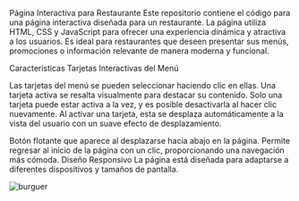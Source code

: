 Página Interactiva para Restaurante
Este repositorio contiene el código para una página interactiva diseñada para un restaurante. La página utiliza HTML, CSS y JavaScript para ofrecer una experiencia dinámica y atractiva a los usuarios. Es ideal para restaurantes que deseen presentar sus menús, promociones o información relevante de manera moderna y funcional.

Características
Tarjetas Interactivas del Menú

Las tarjetas del menú se pueden seleccionar haciendo clic en ellas.
Una tarjeta activa se resalta visualmente para destacar su contenido.
Solo una tarjeta puede estar activa a la vez, y es posible desactivarla al hacer clic nuevamente.
Al activar una tarjeta, esta se desplaza automáticamente a la vista del usuario con un suave efecto de desplazamiento.

Botón flotante que aparece al desplazarse hacia abajo en la página.
Permite regresar al inicio de la página con un clic, proporcionando una navegación más cómoda.
Diseño Responsivo
La página está diseñada para adaptarse a diferentes dispositivos y tamaños de pantalla.

![burguer](https://github.com/user-attachments/assets/e3f8e15e-64a2-4564-b072-a462247a0bb2)
